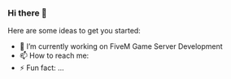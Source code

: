 ### Hi there 👋

Here are some ideas to get you started:

- 🔭 I’m currently working on FiveM Game Server Development
- 📫 How to reach me: 
- ⚡ Fun fact: ...
